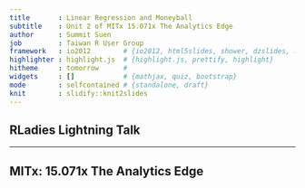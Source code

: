 ```yaml
---
title       : Linear Regression and Moneyball
subtitle    : Unit 2 of MITx 15.071x The Analytics Edge
author      : Summit Suen
job         : Taiwan R User Group
framework   : io2012        # {io2012, html5slides, shower, dzslides, ...}
highlighter : highlight.js  # {highlight.js, prettify, highlight}
hitheme     : tomorrow      # 
widgets     : []            # {mathjax, quiz, bootstrap}
mode        : selfcontained # {standalone, draft}
knit        : slidify::knit2slides
---
```


## RLadies Lightning Talk

---

## MITx: 15.071x The Analytics Edge

